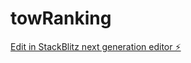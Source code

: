 # towRanking

[Edit in StackBlitz next generation editor ⚡️](https://stackblitz.com/~/github.com/Reben80/towRanking)